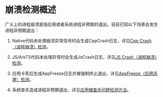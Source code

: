 # 崩溃检测概述
<!--Kit: Performance Analysis Kit-->
<!--Subsystem: HiviewDFX-->
<!--Owner: @chenshi51-->
<!--Designer: @Maplestory91-->
<!--Tester: @gcw_KuLfPSbe-->
<!--Adviser: @foryourself-->

广义上的进程崩溃是指应用或者系统进程非预期的退出。目前已知以下场景会发生进程非预期退出：

1. Native代码未处理崩溃异常信号时会生成CppCrash日志，详见[Cpp Crash（进程崩溃）检测](cppcrash-guidelines.md)。

2. JS/ArkTS代码未处理异常时会生成JsCrash日志，详见[JS Crash（进程崩溃）检测](jscrash-guidelines.md)。

3. 应用卡死后生成AppFreeze日志并被强制终止退出，详见[AppFreeze（应用冻屏）检测](appfreeze-guidelines.md)。

4. 系统查杀造成进程非预期退出，详见[应用被查杀问题检测方法](https://developer.huawei.com/consumer/cn/doc/best-practices/bpta-stability-runtime-appkilled-detection)。